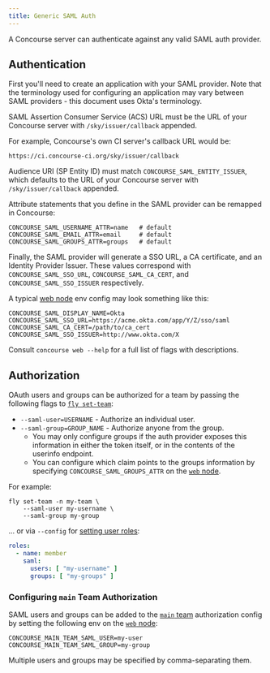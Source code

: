 ```yaml
---
title: Generic SAML Auth
---
```


A Concourse server can authenticate against any valid SAML auth provider.

## Authentication

First you'll need to create an application with your SAML provider. Note that the terminology used for configuring an
application may vary between SAML providers - this document uses Okta's terminology.

SAML Assertion Consumer Service (ACS) URL must be the URL of your Concourse server with `/sky/issuer/callback` appended.

For example, Concourse's own CI server's callback URL would be:

```
https://ci.concourse-ci.org/sky/issuer/callback
```

Audience URI (SP Entity ID) must match `CONCOURSE_SAML_ENTITY_ISSUER`, which defaults to the URL of your Concourse
server with `/sky/issuer/callback` appended.

Attribute statements that you define in the SAML provider can be remapped in Concourse:

```shell
CONCOURSE_SAML_USERNAME_ATTR=name   # default
CONCOURSE_SAML_EMAIL_ATTR=email     # default
CONCOURSE_SAML_GROUPS_ATTR=groups   # default
```

Finally, the SAML provider will generate a SSO URL, a CA certificate, and an Identity Provider Issuer. These values
correspond with `CONCOURSE_SAML_SSO_URL`, `CONCOURSE_SAML_CA_CERT`, and `CONCOURSE_SAML_SSO_ISSUER` respectively.

A typical [web node](../../install/running-web.md) env config may look something like this:

```shell
CONCOURSE_SAML_DISPLAY_NAME=Okta
CONCOURSE_SAML_SSO_URL=https://acme.okta.com/app/Y/Z/sso/saml
CONCOURSE_SAML_CA_CERT=/path/to/ca_cert
CONCOURSE_SAML_SSO_ISSUER=http://www.okta.com/X
```

Consult `concourse web --help` for a full list of flags with descriptions.

## Authorization

OAuth users and groups can be authorized for a team by passing the following flags to [
`fly set-team`](../managing-teams.md#fly-set-team):

* `--saml-user=USERNAME` - Authorize an individual user.
* `--saml-group=GROUP_NAME` - Authorize anyone from the group.
    * You may only configure groups if the auth provider exposes this information in either the token itself, or in the
      contents of the userinfo endpoint.
    * You can configure which claim points to the groups information by specifying `CONCOURSE_SAML_GROUPS_ATTR` on the [
      `web` node](../../install/running-web.md).

For example:

```shell
fly set-team -n my-team \
    --saml-user my-username \
    --saml-group my-group
```

... or via `--config` for [setting user roles](../managing-teams.md#setting-user-roles):

```yaml
roles:
  - name: member
    saml:
      users: [ "my-username" ]
      groups: [ "my-groups" ]
```

### Configuring `main` Team Authorization

SAML users and groups can be added to the [`main` team](../main-team.md) authorization config by setting the following
env on the [`web` node](../../install/running-web.md):

```shell
CONCOURSE_MAIN_TEAM_SAML_USER=my-user
CONCOURSE_MAIN_TEAM_SAML_GROUP=my-group
```

Multiple users and groups may be specified by comma-separating them.
